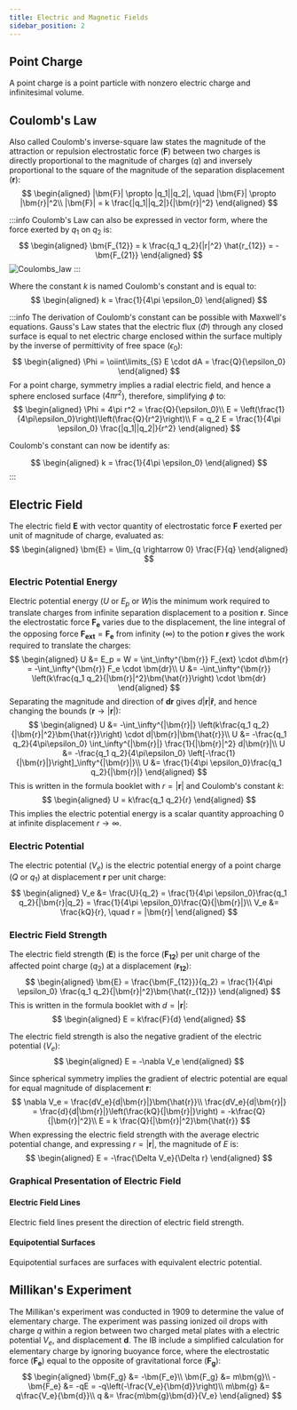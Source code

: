 ```yaml
---
title: Electric and Magnetic Fields
sidebar_position: 2
---
```

## Point Charge
A point charge is a point particle with nonzero electric charge and infinitesimal volume.

## Coulomb's Law
Also called Coulomb's inverse-square law states the magnitude of the attraction or repulsion electrostatic force ($\bm{F}$) between two charges is directly proportional to the magnitude of charges ($q$) and inversely proportional to the square of the magnitude of the separation displacement ($\bm{r}$):
$$
\begin{aligned}
    |\bm{F}| \propto |q_1||q_2|, \quad |\bm{F}| \propto |\bm{r}|^2\\
    |\bm{F}| = k \frac{|q_1||q_2|}{|\bm{r}|^2}
\end{aligned}
$$

:::info
Coulomb's Law can also be expressed in vector form, where the force exerted by $q_1$ on $q_2$ is:
$$
\begin{aligned}
    \bm{F_{12}} = k \frac{q_1 q_2}{|r|^2} \hat{r_{12}} = -\bm{F_{21}}
\end{aligned}
$$
![Coulombs_law](/img/physics/CoulombsLaw.png)
:::

Where the constant $k$ is named Coulomb's constant and is equal to:
$$
\begin{aligned}
    k = \frac{1}{4\pi \epsilon_0}
\end{aligned}
$$

:::info
The derivation of Coulomb's constant can be possible with Maxwell's equations. Gauss's Law states that the electric flux ($\Phi$) through any closed surface is equal to net electric charge enclosed within the surface multiply by the inverse of permittivity of free space ($\epsilon_0$):
$$
\begin{aligned}
    \Phi = \oiint\limits_{S} E \cdot dA = \frac{Q}{\epsilon_0}
\end{aligned}
$$
For a point charge, symmetry implies a radial electric field, and hence a sphere enclosed surface ($4\pi r^2$), therefore, simplifying $\phi$ to:
$$
\begin{aligned}
    \Phi = 4\pi r^2 = \frac{Q}{\epsilon_0}\\
    E = \left(\frac{1}{4\pi\epsilon_0}\right)\left(\frac{Q}{r^2}\right)\\
    F = q_2 E = \frac{1}{4\pi \epsilon_0} \frac{|q_1||q_2|}{r^2}
\end{aligned}
$$

Coulomb's constant can now be identify as:

$$
\begin{aligned}
    k = \frac{1}{4\pi \epsilon_0}
\end{aligned}
$$
:::

## Electric Field
The electric field $\bm{E}$ with vector quantity of electrostatic force $\bm{F}$ exerted per unit of magnitude of charge, evaluated as:
$$
\begin{aligned}
    \bm{E} = \lim_{q \rightarrow 0} \frac{F}{q}
\end{aligned}
$$

### Electric Potential Energy
Electric potential energy ($U$ or $E_p$ or $W$)is the minimum work required to translate charges from infinite separation displacement to a position $\bm{r}$. Since the electrostatic force $\bm{F_e}$ varies due to the displacement, the line integral of the opposing force $\bm{F_{ext}} = \bm{F_e}$ from infinity $(\infty)$ to the potion $\bm{r}$ gives the work required to translate the charges:
$$
\begin{aligned}
    U &= E_p = W = \int_\infty^{\bm{r}} F_{ext} \cdot d\bm{r} = -\int_\infty^{\bm{r}} F_e \cdot \bm{dr}\\
    U &= -\int_\infty^{\bm{r}} \left(k\frac{q_1 q_2}{|\bm{r}|^2}\bm{\hat{r}}\right) \cdot \bm{dr}
\end{aligned}
$$
Separating the magnitude and direction of $\bm{dr}$ gives $d|\bm{r}|\bm{\hat{r}}$, and hence changing the bounds ($\bm{r} \rightarrow |\bm{r}|$):
$$
\begin{aligned}
    U &= -\int_\infty^{|\bm{r}|} \left(k\frac{q_1 q_2}{|\bm{r}|^2}\bm{\hat{r}}\right) \cdot d|\bm{r}|\bm{\hat{r}}\\
    U &= -\frac{q_1 q_2}{4\pi\epsilon_0} \int_\infty^{|\bm{r}|} \frac{1}{|\bm{r}|^2} d|\bm{r}|\\
    U &= -\frac{q_1 q_2}{4\pi\epsilon_0} \left[-\frac{1}{|\bm{r}|}\right]_\infty^{|\bm{r}|}\\
    U &= \frac{1}{4\pi \epsilon_0}\frac{q_1 q_2}{|\bm{r}|}
\end{aligned}
$$
This is written in the formula booklet with $r = |\bm{r}|$ and Coulomb's constant $k$:
$$
\begin{aligned}
    U = k\frac{q_1 q_2}{r}
\end{aligned}
$$
This implies the electric potential energy is a scalar quantity approaching $0$ at infinite displacement $r \rightarrow \infty$.

### Electric Potential
The electric potential ($V_e$) is the electric potential energy of a point charge ($Q$ or $q_1$) at displacement $\bm{r}$ per unit charge:
$$
\begin{aligned}
    V_e &= \frac{U}{q_2} = \frac{1}{4\pi \epsilon_0}\frac{q_1 q_2}{|\bm{r}|q_2} = \frac{1}{4\pi \epsilon_0}\frac{Q}{|\bm{r}|}\\
    V_e &= \frac{kQ}{r}, \quad r = |\bm{r}|
\end{aligned}
$$

### Electric Field Strength
The electric field strength ($\bm{E}$) is the force ($\bm{F_{12}}$) per unit charge of the affected point charge ($q_2$) at a displacement ($\bm{r_{12}}$):
$$
\begin{aligned}
  \bm{E} = \frac{\bm{F_{12}}}{q_2} = \frac{1}{4\pi \epsilon_0} \frac{q_1 q_2}{|\bm{r}|^2}\bm{\hat{r_{12}}}
\end{aligned}
$$
This is written in the formula booklet with $d = |\bm{r}|$:
$$
\begin{aligned}
    E = k\frac{F}{d}
\end{aligned}
$$

The electric field strength is also the negative gradient of the electric potential ($V_e$):
$$
\begin{aligned}
    E = -\nabla V_e
\end{aligned}
$$

Since spherical symmetry implies the gradient of electric potential are equal for equal magnitude of displacement $\bm{r}$:
$$
    \nabla V_e = \frac{dV_e}{d|\bm{r}|}\bm{\hat{r}}\\
    \frac{dV_e}{d|\bm{r}|} = \frac{d}{d|\bm{r}|}\left(\frac{kQ}{|\bm{r}|}\right) = -k\frac{Q}{|\bm{r}|^2}\\
    E = k \frac{Q}{|\bm{r}|^2}\bm{\hat{r}}
$$
When expressing the electric field strength with the average electric potential change, and expressing $r = |\bm{r}|$, the magnitude of $E$ is:
$$
\begin{aligned}
    E = -\frac{\Delta V_e}{\Delta r}
\end{aligned}
$$

### Graphical Presentation of Electric Field
#### Electric Field Lines
Electric field lines present the direction of electric field strength.

#### Equipotential Surfaces
Equipotential surfaces are surfaces with equivalent electric potential.

## Millikan's Experiment
The Millikan's experiment was conducted in 1909 to determine the value of elementary charge. The experiment was passing ionized oil drops with charge $q$ within a region between two charged metal plates with a electric potential $V_e$, and displacement $\bm{d}$. The IB include a simplified calculation for elementary charge by ignoring buoyance force, where the electrostatic force ($\bm{F_e}$) equal to the opposite of gravitational force ($\bm{F_g}$):
$$
\begin{aligned}
    \bm{F_g} &= -\bm{F_e}\\
    \bm{F_g} &= m\bm{g}\\
    -\bm{F_e} &= -qE = -q\left(-\frac{V_e}{\bm{d}}\right)\\
    m\bm{g} &= q\frac{V_e}{\bm{d}}\\
    q &= \frac{m\bm{g}\bm{d}}{V_e}
\end{aligned}
$$

